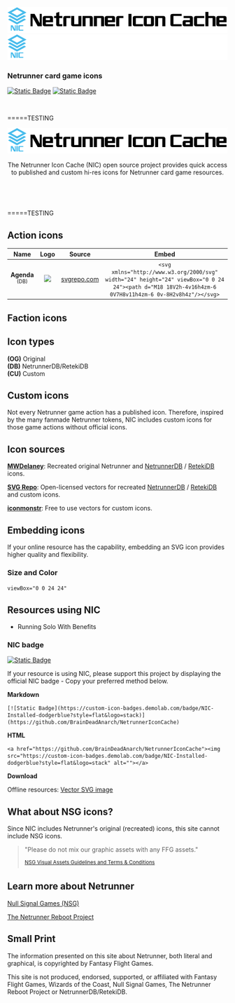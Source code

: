 ![](https://github.com/BrainDeadAnarch/NetrunnerIconCache/blob/main/assets/nic-light.png#gh-light-mode-only)
![](https://github.com/BrainDeadAnarch/NetrunnerIconCache/blob/main/assets/nic-dark.png#gh-dark-mode-only)

### Netrunner card game icons

[![Static Badge](https://img.shields.io/badge/Suggest-Icon-forestgreen?style=flat)](https://github.com/BrainDeadAnarch/NetrunnerIconCache/discussions) [![Static Badge](https://img.shields.io/badge/Add-Resource-navy?style=flat)](https://github.com/BrainDeadAnarch/NetrunnerIconCache/discussions) 
<p><br></p>

=====TESTING

<p align="center">
    <picture>
      <source media="(prefers-color-scheme: dark)" srcset="https://github.com/BrainDeadAnarch/NetrunnerIconCache/blob/main/assets/nic-dark.png">
      <source media="(prefers-color-scheme: light)" srcset="https://github.com/BrainDeadAnarch/NetrunnerIconCache/blob/main/assets/nic-light.png">
      <img alt="" src="https://github.com/BrainDeadAnarch/NetrunnerIconCache/blob/main/assets/nic-light.png" style="max-width: 100%;">
    </picture>
</p>

<p align="center">
The Netrunner Icon Cache (NIC) open source project provides quick access to published and custom hi-res icons for Netrunner card game resources.
</p>

<p align="center">
<a href="https://github.com/BrainDeadAnarch/NetrunnerIconCache/discussions"><img src="https://img.shields.io/badge/Suggest-Icon-seagreen?style=flat" alt=""></a>
<a href="https://github.com/BrainDeadAnarch/NetrunnerIconCache/discussions"><img src="https://img.shields.io/badge/Add-Resource-darkviolet?style=flat" alt=""></a>
<a href="https://github.com/BrainDeadAnarch/NetrunnerIconCache"><img src="https://custom-icon-badges.demolab.com/badge/NIC-Installed-dodgerblue?style=flat&logo=stack" alt=""></a>
</p>
<p><br></p>
=====TESTING

## Action icons

**Name**|**Logo**|**Source**|**Embed**
:-----:|:-----:|:-----:|:-----:
**Agenda** <sup>(DB)</sup>|<img src="https://www.svgrepo.com/show/447285/chart-bar.svg" width="24">     |[svgrepo.com](https://www.svgrepo.com/svg/447285/chart-bar) |```<svg xmlns="http://www.w3.org/2000/svg" width="24" height="24" viewBox="0 0 24 24"><path d="M18 18V2h-4v16h4zm-6 0V7H8v11h4zm-6 0v-8H2v8h4z"/></svg>``` 

## Faction icons

## Icon types

**(OG)** Original  
**(DB)** NetrunnerDB/RetekiDB  
**(CU)** Custom

## Custom icons

Not every Netrunner game action has a published icon. Therefore, inspired by the many fanmade Netrunner tokens, NIC includes custom icons for those game actions without official icons.

## Icon sources

[**MWDelaney**](https://github.com/MWDelaney/Netrunner-Icon-Font): Recreated original Netrunner and [NetrunnerDB](https://netrunnerdb.com) / [RetekiDB](https://nrdb.reteki.fun) icons.

[**SVG Repo**](https://www.svgrepo.com): Open-licensed vectors for recreated [NetrunnerDB](https://netrunnerdb.com) / [RetekiDB](https://nrdb.reteki.fun) and custom icons.

[**iconmonstr**](https://iconmonstr.com): Free to use vectors for custom icons.

## Embedding icons

If your online resource has the capability, embedding an SVG icon provides higher quality and flexibility.

### Size and Color

```viewBox="0 0 24 24"```

## Resources using NIC

- Running Solo With Benefits

### NIC badge

[![Static Badge](https://custom-icon-badges.demolab.com/badge/NIC-Installed-dodgerblue?style=flat&logo=stack)](https://github.com/BrainDeadAnarch/NetrunnerIconCache)

If your resource is using NIC, please support this project by displaying the official NIC badge - Copy your preferred method below.

**Markdown**  
```
[![Static Badge](https://custom-icon-badges.demolab.com/badge/NIC-Installed-dodgerblue?style=flat&logo=stack)](https://github.com/BrainDeadAnarch/NetrunnerIconCache)
```

**HTML**
```
<a href="https://github.com/BrainDeadAnarch/NetrunnerIconCache"><img src="https://custom-icon-badges.demolab.com/badge/NIC-Installed-dodgerblue?style=flat&logo=stack" alt=""></a>
```

**Download**

Offline resources: [Vector SVG image](https://custom-icon-badges.demolab.com/badge/NIC-Installed-dodgerblue?style=flat&logo=stack.svg)

## What about NSG icons?

Since NIC includes Netrunner's original (recreated) icons, this site cannot include NSG icons.

> "Please do not mix our graphic assets with any FFG assets."
>
> <sup>[NSG Visual Assets Guidelines and Terms & Conditions](https://nullsignal.games/about/nsg-visual-assets)</sup>

## Learn more about Netrunner

[Null Signal Games (NSG)](https://nullsignal.games)

[The Netrunner Reboot Project](https://sites.google.com/view/netrunner-reboot-project)

## Small Print

The information presented on this site about Netrunner, both literal and graphical, is copyrighted by Fantasy Flight Games.

This site is not produced, endorsed, supported, or affiliated with Fantasy Flight Games, Wizards of the Coast, Null Signal Games, The Netrunner Reboot Project or NetrunnerDB/RetekiDB.
